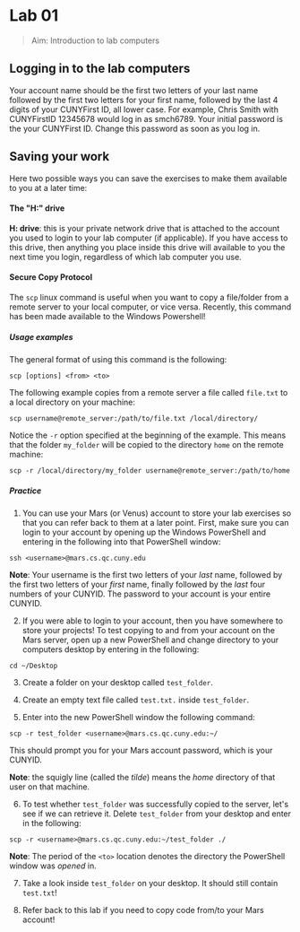 # Lab 01

> Aim: Introduction to lab computers

## Logging in to the lab computers
Your account name should be the first two letters of your last name followed by the first two letters for your first name, followed by the last 4 digits of your CUNYFirst ID, all lower case. For example, Chris Smith with CUNYFirstID 12345678 would log in as smch6789. Your initial password is the your CUNYFirst ID. Change this password as soon as you log in.

## Saving your work
Here two possible ways you can save the exercises to make them available to you at a later time:

#### The "H:" drive
**H: drive**: this is your private network drive that is attached to the account you used to login to your lab computer (if applicable). If you have access to this drive, then anything you place inside this drive will available to you the next time you login, regardless of which lab computer you use. 

#### Secure Copy Protocol
The `scp` linux command is useful when you want to copy a file/folder from a remote server to your local computer, or vice versa. Recently, this command has been made available to the Windows Powershell!
##### **Usage examples**

The general format of using this command is the following:
```
scp [options] <from> <to>
```

The following example copies from a remote server a file called `file.txt` to a local directory on your machine:
```
scp username@remote_server:/path/to/file.txt /local/directory/
```

Notice the `-r` option specified at the beginning of the example. This means that the folder `my_folder` will be copied to the directory `home` on the remote machine:
```
scp -r /local/directory/my_folder username@remote_server:/path/to/home
```

##### Practice

1. You can use your Mars (or Venus) account to store your lab exercises so that you can refer back to them at a later point. First, make sure you can login to your account by opening up the Windows PowerShell and entering in the following into that PowerShell window:
```
ssh <username>@mars.cs.qc.cuny.edu
```
**Note**: Your username is the first two letters of your *last* name, followed by the first two letters of your *first* name, finally followed by the *last* four numbers of your CUNYID. The password to your account is your entire CUNYID.

2. If you were able to login to your account, then you have somewhere to store your projects! To test copying to and from your account on the Mars server, open up a new PowerShell and change directory to your computers desktop by entering in the following:
```
cd ~/Desktop
```

3. Create a folder on your desktop called `test_folder`.

4. Create an empty text file called `test.txt.` inside `test_folder`.

5. Enter into the new PowerShell window the following command:
```
scp -r test_folder <username>@mars.cs.qc.cuny.edu:~/
```

This should prompt you for your Mars account password, which is your CUNYID.

**Note**: the squigly line (called the *tilde*) means the *home* directory of that user on that machine.

6. To test whether `test_folder` was successfully copied to the server, let's see if we can retrieve it. Delete `test_folder` from your desktop and enter in the following:
```
scp -r <username>@mars.cs.qc.cuny.edu:~/test_folder ./
```
**Note**: The period of the `<to>` location denotes the directory the PowerShell window was *opened* in.

7. Take a look inside `test_folder` on your desktop. It should still contain `test.txt`!

8. Refer back to this lab if you need to copy code from/to your Mars account!